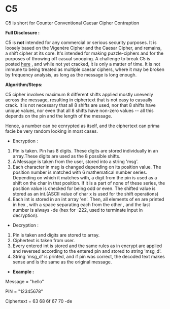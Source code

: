 # C5
C5 is short for Counter Conventional Caesar Cipher Contraption

**Full Disclosure :** 

C5 is **not** intended for any commercial or serious security purposes. It is loosely based on the Vigenère Cipher and the Caesar Cipher, and remains, a shift cipher at its core. It's intended for making puzzle-ciphers and for the purposes of throwing off casual snooping. A challenge to break C5 is posted [here](https://puzzling.stackexchange.com/questions/100920/can-you-crack-this-multiple-shift-cipher) , and while not yet cracked, it is only a matter of time. It is not immune to being treated as multiple caesar ciphers, where it may be broken by frequency analysis, as long as the message is long enough. 

**Algorithm/Steps:**

C5 cipher involves maximum 8 different shifts applied mostly unevenly across the message, resulting in ciphertext that is not easy to casually crack.
It is not necessary that all 8 shifts are used, nor that 8 shifts have unique values, nor even that all 8 shifts have non-zero values -- all this depends on the pin and the length of the message.

Hence, a number can be ecnrypted as itself, and the ciphertext can prima facie be very random looking in most cases.

- Encryption :

1. Pin is taken. Pin has 8 digits. These digits are stored individually in an array.These digits are used as the 8 possible shifts.
2. A Message is taken from the user, stored into a string 'msg'.
4. Each character in msg is changed depending on its position value. The position number is matched with 6 mathematical number series. Depending on which it matches with, a digit from the pin is used as a shift on the char in that position. If it is a part of none of these series, the position value is checked for being odd or even. The shifted value is stored as an int.(ASCII value of char x is used for the shift operations)
5. Each int is stored in an int array 'en'. Then, all elements of en are printed in hex , with a space separating each from the other , and the last number is always -de  (hex for -222, used to terminate input in decryption).
- Decryption :

1. Pin is taken and digits are stored to array. 
2. Ciphertext is taken from user.
3. Every entered int is stored and the same rules as in encrypt are applied and reversed according to the entered pin and stored to string 'msg_d'.
4. String 'msg_d' is printed, and if pin was correct, the decoded text makes sense and is the same as the original message. 

- **Example :**

Message = "hello"

PIN = "12345678"

Ciphertext =  63 68 6f 67 70 -de 
